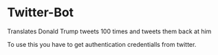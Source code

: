# Twitter-Bot
Translates Donald Trump tweets 100 times and tweets them back at him

To use this you have to get authentication credentialls from twitter.
